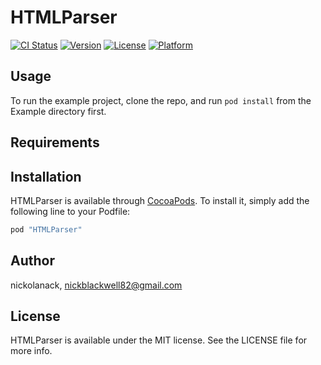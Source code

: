 # HTMLParser

[![CI Status](http://img.shields.io/travis/nickolanack/HTMLParser.svg?style=flat)](https://travis-ci.org/nickolanack/HTMLParser)
[![Version](https://img.shields.io/cocoapods/v/HTMLParser.svg?style=flat)](http://cocoapods.org/pods/HTMLParser)
[![License](https://img.shields.io/cocoapods/l/HTMLParser.svg?style=flat)](http://cocoapods.org/pods/HTMLParser)
[![Platform](https://img.shields.io/cocoapods/p/HTMLParser.svg?style=flat)](http://cocoapods.org/pods/HTMLParser)

## Usage

To run the example project, clone the repo, and run `pod install` from the Example directory first.

## Requirements

## Installation

HTMLParser is available through [CocoaPods](http://cocoapods.org). To install
it, simply add the following line to your Podfile:

```ruby
pod "HTMLParser"
```

## Author

nickolanack, nickblackwell82@gmail.com

## License

HTMLParser is available under the MIT license. See the LICENSE file for more info.
